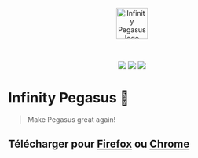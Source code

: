<p align="center">
    <img width="64" src="https://github.com/Litarvan/infinity-pegasus/raw/master/extension-firefox/icon_128.png" alt="Infinity Pegasus logo">
</p>
<br/>
<p align="center">
<a href="https://app.netlify.com/sites/infinity-pegasus/deploys"><img src="https://api.netlify.com/api/v1/badges/719a3ce9-a521-4d9d-923a-6cda830b2284/deploy-status" /></a>
<a href="https://github.com/Litarvan/infinity-pegasus/blob/master/package.json"><img src="https://img.shields.io/snyk/vulnerabilities/github/EpiMac/infinity-cast?style=flat-square" /></a>
<a href="https://github.com/Litarvan/infinity-pegasus/blob/master/LICENSE"><img src="https://img.shields.io/github/license/EpiMac/infinity-cast?style=flat-square" /></a>
</p>

# Infinity Pegasus 🐴
> Make Pegasus great again!

## Télécharger pour [Firefox](https://addons.mozilla.org/fr/firefox/addon/infinity-pegasus/) ou [Chrome](https://chrome.google.com/webstore/detail/infinity-pegasus/khbapaojhccoiojehmnbpikcinkbgjpf?hl=fr)

